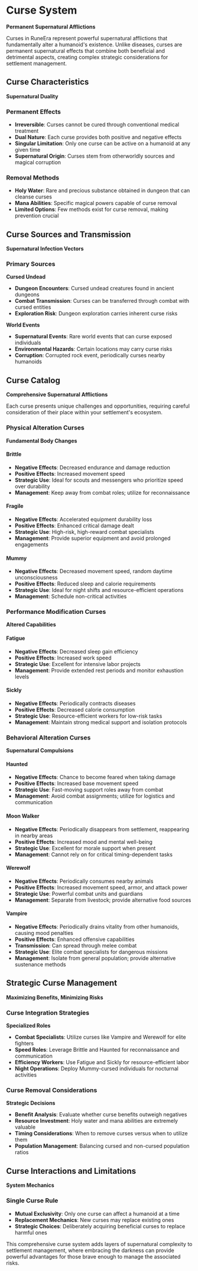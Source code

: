 # Curse System

**Permanent Supernatural Afflictions**

Curses in RuneEra represent powerful supernatural afflictions that fundamentally alter a humanoid's 
existence. Unlike diseases, curses are permanent supernatural effects that combine both beneficial and 
detrimental aspects, creating complex strategic considerations for settlement management.

## Curse Characteristics

**Supernatural Duality**

### Permanent Effects
- **Irreversible**: Curses cannot be cured through conventional medical treatment
- **Dual Nature**: Each curse provides both positive and negative effects
- **Singular Limitation**: Only one curse can be active on a humanoid at any given time
- **Supernatural Origin**: Curses stem from otherworldly sources and magical corruption

### Removal Methods
- **Holy Water**: Rare and precious substance obtained in dungeon that can cleanse curses
- **Mana Abilities**: Specific magical powers capable of curse removal
- **Limited Options**: Few methods exist for curse removal, making prevention crucial

## Curse Sources and Transmission

**Supernatural Infection Vectors**

### Primary Sources

**Cursed Undead**
- **Dungeon Encounters**: Cursed undead creatures found in ancient dungeons
- **Combat Transmission**: Curses can be transferred through combat with cursed entities
- **Exploration Risk**: Dungeon exploration carries inherent curse risks

**World Events**
- **Supernatural Events**: Rare world events that can curse exposed individuals
- **Environmental Hazards**: Certain locations may carry curse risks
- **Corruption**: Corrupted rock event, periodically curses nearby humanoids

## Curse Catalog

**Comprehensive Supernatural Afflictions**

Each curse presents unique challenges and opportunities, requiring careful consideration of 
their place within your settlement's ecosystem.

### Physical Alteration Curses

**Fundamental Body Changes**

#### **Brittle**
- **Negative Effects**: Decreased endurance and damage reduction
- **Positive Effects**: Increased movement speed
- **Strategic Use**: Ideal for scouts and messengers who prioritize speed over durability
- **Management**: Keep away from combat roles; utilize for reconnaissance

#### **Fragile**
- **Negative Effects**: Accelerated equipment durability loss
- **Positive Effects**: Enhanced critical damage dealt
- **Strategic Use**: High-risk, high-reward combat specialists
- **Management**: Provide superior equipment and avoid prolonged engagements

#### **Mummy**
- **Negative Effects**: Decreased movement speed, random daytime unconsciousness
- **Positive Effects**: Reduced sleep and calorie requirements
- **Strategic Use**: Ideal for night shifts and resource-efficient operations
- **Management**: Schedule non-critical activities

### Performance Modification Curses

**Altered Capabilities**

#### **Fatigue**
- **Negative Effects**: Decreased sleep gain efficiency
- **Positive Effects**: Increased work speed
- **Strategic Use**: Excellent for intensive labor projects
- **Management**: Provide extended rest periods and monitor exhaustion levels

#### **Sickly**
- **Negative Effects**: Periodically contracts diseases
- **Positive Effects**: Decreased calorie consumption
- **Strategic Use**: Resource-efficient workers for low-risk tasks
- **Management**: Maintain strong medical support and isolation protocols

### Behavioral Alteration Curses

**Supernatural Compulsions**

#### **Haunted**
- **Negative Effects**: Chance to become feared when taking damage
- **Positive Effects**: Increased base movement speed
- **Strategic Use**: Fast-moving support roles away from combat
- **Management**: Avoid combat assignments; utilize for logistics and communication

#### **Moon Walker**
- **Negative Effects**: Periodically disappears from settlement, reappearing in nearby areas
- **Positive Effects**: Increased mood and mental well-being
- **Strategic Use**: Excellent for morale support when present
- **Management**: Cannot rely on for critical timing-dependent tasks

#### **Werewolf**
- **Negative Effects**: Periodically consumes nearby animals
- **Positive Effects**: Increased movement speed, armor, and attack power
- **Strategic Use**: Powerful combat units and guardians
- **Management**: Separate from livestock; provide alternative food sources

#### **Vampire**
- **Negative Effects**: Periodically drains vitality from other humanoids, causing mood penalties
- **Positive Effects**: Enhanced offensive capabilities
- **Transmission**: Can spread through melee combat
- **Strategic Use**: Elite combat specialists for dangerous missions
- **Management**: Isolate from general population; provide alternative sustenance methods

## Strategic Curse Management

**Maximizing Benefits, Minimizing Risks**

### Curse Integration Strategies

**Specialized Roles**
- **Combat Specialists**: Utilize curses like Vampire and Werewolf for elite fighters
- **Speed Roles**: Leverage Brittle and Haunted for reconnaissance and communication
- **Efficiency Workers**: Use Fatigue and Sickly for resource-efficient labor
- **Night Operations**: Deploy Mummy-cursed individuals for nocturnal activities

### Curse Removal Considerations

**Strategic Decisions**
- **Benefit Analysis**: Evaluate whether curse benefits outweigh negatives
- **Resource Investment**: Holy water and mana abilities are extremely valuable
- **Timing Considerations**: When to remove curses versus when to utilize them
- **Population Management**: Balancing cursed and non-cursed population ratios

## Curse Interactions and Limitations

**System Mechanics**

### Single Curse Rule
- **Mutual Exclusivity**: Only one curse can affect a humanoid at a time
- **Replacement Mechanics**: New curses may replace existing ones
- **Strategic Choices**: Deliberately acquiring beneficial curses to replace harmful ones

This comprehensive curse system adds layers of supernatural complexity to settlement management, 
where embracing the darkness can provide powerful advantages for those brave enough 
to manage the associated risks.